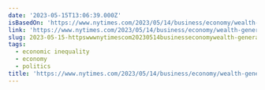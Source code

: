 ```yaml
---
date: '2023-05-15T13:06:39.000Z'
isBasedOn: 'https://www.nytimes.com/2023/05/14/business/economy/wealth-generations.html'
link: 'https://www.nytimes.com/2023/05/14/business/economy/wealth-generations.html'
slug: 2023-05-15-httpswwwnytimescom20230514businesseconomywealth-generationshtml
tags:
  - economic inequality
  - economy
  - politics
title: 'https://www.nytimes.com/2023/05/14/business/economy/wealth-generations.html'
---
```


